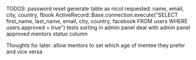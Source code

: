 TODOS:
password reset
generate table as nicol requested: name, email, city, country, fbook
ActiveRecord::Base.connection.execute("SELECT first_name, last_name, email, city, country, facebook FROM users WHERE users.approved = true")
tests
sorting in admin panel
deal with admin panel approved mentors status column





Thoughts for later:
allow mentors to set which age of mentee they prefer and vice versa
